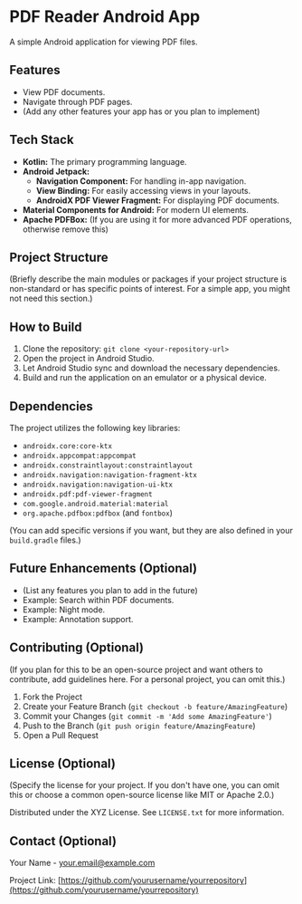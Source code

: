 # PDF Reader Android App

A simple Android application for viewing PDF files.

## Features

*   View PDF documents.
*   Navigate through PDF pages.
*   (Add any other features your app has or you plan to implement)

## Tech Stack

*   **Kotlin:** The primary programming language.
*   **Android Jetpack:**
    *   **Navigation Component:** For handling in-app navigation.
    *   **View Binding:** For easily accessing views in your layouts.
    *   **AndroidX PDF Viewer Fragment:** For displaying PDF documents.
*   **Material Components for Android:** For modern UI elements.
*   **Apache PDFBox:** (If you are using it for more advanced PDF operations, otherwise remove this)

## Project Structure

(Briefly describe the main modules or packages if your project structure is non-standard or has specific points of interest. For a simple app, you might not need this section.)

## How to Build

1.  Clone the repository: `git clone <your-repository-url>`
2.  Open the project in Android Studio.
3.  Let Android Studio sync and download the necessary dependencies.
4.  Build and run the application on an emulator or a physical device.

## Dependencies

The project utilizes the following key libraries:

*   `androidx.core:core-ktx`
*   `androidx.appcompat:appcompat`
*   `androidx.constraintlayout:constraintlayout`
*   `androidx.navigation:navigation-fragment-ktx`
*   `androidx.navigation:navigation-ui-ktx`
*   `androidx.pdf:pdf-viewer-fragment`
*   `com.google.android.material:material`
*   `org.apache.pdfbox:pdfbox` (and `fontbox`)

(You can add specific versions if you want, but they are also defined in your `build.gradle` files.)

## Future Enhancements (Optional)

*   (List any features you plan to add in the future)
*   Example: Search within PDF documents.
*   Example: Night mode.
*   Example: Annotation support.

## Contributing (Optional)

(If you plan for this to be an open-source project and want others to contribute, add guidelines here. For a personal project, you can omit this.)

1.  Fork the Project
2.  Create your Feature Branch (`git checkout -b feature/AmazingFeature`)
3.  Commit your Changes (`git commit -m 'Add some AmazingFeature'`)
4.  Push to the Branch (`git push origin feature/AmazingFeature`)
5.  Open a Pull Request

## License (Optional)

(Specify the license for your project. If you don't have one, you can omit this or choose a common open-source license like MIT or Apache 2.0.)

Distributed under the XYZ License. See `LICENSE.txt` for more information.

## Contact (Optional)

Your Name - your.email@example.com

Project Link: [https://github.com/yourusername/yourrepository](https://github.com/yourusername/yourrepository)
